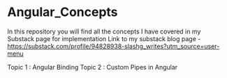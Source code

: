 # Angular_Concepts

In this repository you will find all the concepts I have covered in my Substack page for implementation
Link to my substack blog page - https://substack.com/profile/94828938-slashg_writes?utm_source=user-menu

Topic 1 : Angular Binding 
Topic 2 : Custom Pipes in Angular
